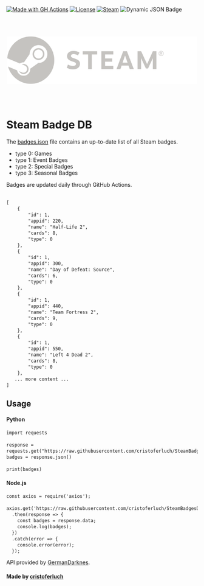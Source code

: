 [![Made with GH Actions](https://img.shields.io/badge/CI-GitHub_Actions-blue?logo=github-actions&logoColor=white)](https://github.com/features/actions "Go to GitHub Actions homepage")
[![License](https://img.shields.io/badge/License-MIT-blue)](#license)
[![Steam](https://img.shields.io/badge/Steam-profile-blue.svg?logo=steam)](https://steamcommunity.com/id/cristoferluch/)
![Dynamic JSON Badge](https://img.shields.io/badge/dynamic/json?url=https%3A%2F%2Fraw.githubusercontent.com%2Fcristoferluch%2FSteamBadgesDB%2Fmain%2Fsrc%2Fbadge_count.json&query=%24.count&label=Badges&logo=steam)

<br><br>
<p align="center">
   <img src="https://github.com/cristoferluch/assets/blob/main/logo_steam.svg" alt="steam_logo" width="500">
</p>

<br><br>
# Steam Badge DB

The [badges.json](https://raw.githubusercontent.com/cristoferluch/SteamBadgesDB/main/badges.json) file contains an up-to-date list of all Steam badges.
- type 0: Games
- type 1: Event Badges
- type 2: Special Badges
- type 3: Seasonal Badges

Badges are updated daily through GitHub Actions.

````shel

[
    {
        "id": 1,
        "appid": 220,
        "name": "Half-Life 2",
        "cards": 8,
        "type": 0
    },
    {
        "id": 1,
        "appid": 300,
        "name": "Day of Defeat: Source",
        "cards": 6,
        "type": 0
    },
    {
        "id": 1,
        "appid": 440,
        "name": "Team Fortress 2",
        "cards": 9,
        "type": 0
    },
    {
        "id": 1,
        "appid": 550,
        "name": "Left 4 Dead 2",
        "cards": 8,
        "type": 0
    },
   ... more content ... 
]

````


## Usage

#### Python

````shel
import requests

response = requests.get("https://raw.githubusercontent.com/cristoferluch/SteamBadgesDB/main/badges.json")
badges = response.json()

print(badges)
````
#### Node.js

````shel
const axios = require('axios');

axios.get('https://raw.githubusercontent.com/cristoferluch/SteamBadgesDB/main/badges.json')
  .then(response => {
    const badges = response.data;
    console.log(badges);
  })
  .catch(error => {
    console.error(error);
  });
````

API provided by [GermanDarknes](https://github.com/GermanDarknes).

#### Made by [cristoferluch](https://steamcommunity.com/id/cristoferluch/)
